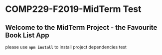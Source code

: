 # COMP229-F2019-MidTerm Test

## Welcome to the MidTerm Project - the Favourite Book List App

please use **`npm install`** to install project dependencies
test

